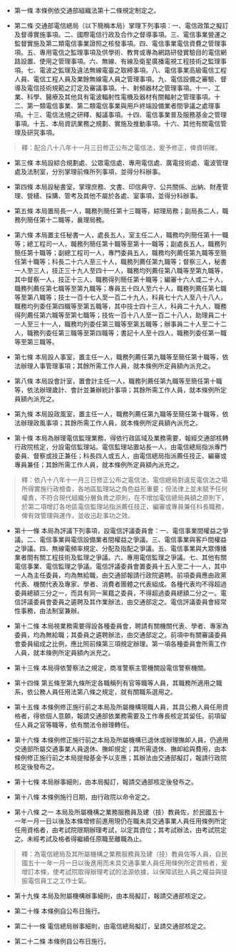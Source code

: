 * 第一條 本條例依交通部組織法第十二條規定制定之。

* 第二條 交通部電信總局（以下簡稱本局）掌理下列事項：一、電信政策之擬訂及督導實施事項。二、國際電信行政及合作之督導事項。三、電信事業營運之監督實施及第二類電信事業證照之核發事項。四、電信事業電信資費之管理事項。五、專用電信之監理事項及供學術、教育或專為網路研發實驗目的電信網路設置、使用之管理事項。六、無線、有線及衛星廣播電視工程技術之監理事項。七、電波之監理及違法無線電臺之取締事項。八、電信事業高級電信工程人員、電信工程人員及業餘無線電人員之管理事項。九、電信設備之審驗、督導及電信技術規範之訂定及審議事項。十、射頻器材之管理事項。十一、工業、科學、醫療及其他具有電波輻射性電機及器材有關輻射之管理事項。十二、第一類電信事業、第二類電信事業與用戶終端設備業者間爭議之處理事項。十三、電信法規之研釋、擬議事項。十四、電信事業普及服務基金之管理事項。十五、本局資訊業務之規劃、實施及推動事項。十六、其他有關電信管理及研究事項。

> 釋：配合八十八年十一月三日修正公布之電信法，爰予修正，俾資明確。

* 第三條 本局設綜合規劃處、公眾電信處、專用電信處、廣電技術處、電波管理處及法制室，分別掌理前條所列事項，並得分科辦事。

* 第四條 本局設秘書室，掌理庶務、文書、印信典守、公共關係、出納、財產管理、營繕、採購、管考及其他不屬於各處、室事項，並得分科辦事。

* 第五條 本局置局長一人，職務列簡任第十三職等，綜理局務；副局長二人，職務列簡任第十二職等，襄理局務。

* 第六條 本局置主任秘書一人，處長五人，室主任二人，職務均列簡任第十一職等；總工程司一人，職務列簡任第十職等至第十一職等；副處長五人，職務列簡任第十職等；副總工程司一人，專門委員五人，職務均列薦任第九職等至簡任第十職等；科長二十六人至三十人，職務列薦任第九職等；督察三人，秘書一人至三人，技正三十九人至四十一人，職務均列薦任第八職等至第九職等，其中督察一人，技正十三人，職務得列簡任第十職等；編審十六人或二十人，職務列薦任第七職等至第九職等；專員五十四人至六十人，職務列薦任第七職等至第八職等；技士一百十七人至一百二十九人，科員七十六人至八十八人，職務均列委任第四職等至第五職等，其中技士四十三人，科員二十九人，職務得列薦任第六職等至第七職等；技佐一百十八人至一百二十八人，助理員二十一人至三十一人，職務均列委任第三職等至第五職等；辦事員二十人至二十二人，職務列委任第三職等至第四職等；書記十人至十四人，職務列委任第一職等至第三職等。

* 第七條 本局設人事室，置主任一人，職務列薦任第九職等至簡任第十職等，依法辦理人事管理事項；其餘所需工作人員，就本條例所定員額內派充之。

* 第八條 本局設會計室，置會計主任一人，職務列薦任第九職等至簡任第十職等，依法辦理歲計、會計並兼辦統計事項；其餘所需工作人員，就本條例所定員額內派充之。

* 第九條 本局設政風室，置主任一人，職務列薦任第九職等至簡任第十職等，依法辦理政風事項；其餘所需工作人員，就本條例所定員額內派充之。

* 第十條 本局為辦理電信監理業務，得依行政區域及業務需要，報經交通部核轉行政院核定，分設電信監理站。電信監理站置站長一人，由電信總局指派專門委員、督察或技正兼任；科長四人或五人，由電信總局指派薦任技正、編審或專員兼任；其餘所需工作人員，就本條例所定員額內派充之。

> 釋：依八十八年十一月三日修正公布之電信法，電信總局對違反電信法之場所得實施行政檢查，各地區監理站之角色益形重要；但法律上並未賦予任何權責，不符合現代組織分層負責之原則，在不增加電信總局員額之原則下，於第二項增訂各地區電信監理站指派薦任技正、編審或專員兼任科長職務，俾有效管理與運作，並收迅赴事功之效。

* 第十一條 本局為評議下列事項，設電信評議委員會：一、電信事業間權益之爭議。二、電信事業與電信設備業者間權益之爭議。三、電信事業與客戶間權益之爭議。四、無線電頻率規定、分配及指配之爭議。五、電信事業與大眾傳播業者間有關工程技術及監理之爭議。六、專用電信監理之爭議。七、其他有關電信事業、電信監理之爭議。電信評議委員會置委員十五人至二十一人，其中一人為主任委員，均為無給職，由交通部報請行政院遴聘。前項委員應由政黨代表、機關代表及專家、學者、消費者團體之代表組成。各種代表均不得超過委員總額三分之一，而具有同一黨籍之委員，不得超過委員總額二分之一。電信評議委員會委員之遴聘及其作業辦法，由交通部定之。電信評議委員會經常性事務，由法制室兼辦。

* 第十二條 本局視業務需要得設各種委員會，聘請有關機關代表、學者、專家為委員，均為無給職；其委員之遴聘辦法，由交通部定之。前項中有關審議委員會委員組成之比例，應比照前條第三項規定辦理。第一項各種委員會所需工作人員，就本條例所定員額內派充之。

* 第十三條 本局得依警察法之規定，商准警察主管機關設電信警察機關。

* 第十四條 第五條至第九條所定各職稱列有官等職等人員，其職務所適用之職系，依公務人員任用法第八條之規定，就有關職系選用之。

* 第十五條 本條例修正施行前之本局及所屬機構現職人員，其具公務人員任用資格者，得依個人意願，報請交通部依業務需要及工作專長核定其留任。前項留任人員之官等職等，依有關法令辦理轉任。

* 第十六條 本條例修正施行前之本局及所屬機構已退休或辦理撫卹人員，仍適用交通部所屬交通事業人員退休、撫卹規定；其所需退休、撫卹給與費用，由本條例修正施行前之本局提撥基金予以支應；其辦法由交通部擬訂，報請行政院核定後發布之。

* 第十七條 本局辦事細則，由本局擬訂，報請交通部核定後發布之。

* 第十八條 本條例施行日期，由行政院以命令定之。

* 第十八條 之一 本局及所屬機構之業務服務員及建（技）教員佐，於民國五十一年一月一日以後及本條增修前進用現仍在職未具交通事業人員任用條例所定任用資格者，由考試院限期辦理考試，以定其資位；其考試辦法，由考試院定之。未經考試及格者得繼續任原職至離職為止。

> 釋：為電信總局及其所屬機構之業務服務員及建（技）教員佐等人員，自民國五十一年一月一日以後進用而未具交通事業人員任用條例所定資格者，爰增訂本條，使考試院取得辦理考試的法源依據，以保障該批人員之權益與提振電信員工之工作士氣。

* 第十九條 本局及附屬機構辦事細則，由本局擬訂，報請交通部核定之。

* 第二十條 本條例自公布日施行。

* 第二十一條 電信總局辦事細則，由電信總局擬訂，呈請交通部核定之。

* 第二十二條 本條例自公布日施行。

